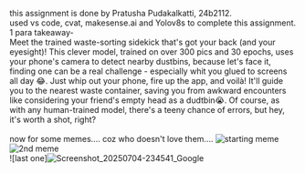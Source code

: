 this assignment is done by Pratusha Pudakalkatti, 24b2112.
<br>
used vs code, cvat, makesense.ai and Yolov8s to complete this assignment.
<br>
1 para takeaway-
<br>
Meet the trained waste-sorting sidekick that's got your back (and your eyesight)! This clever model, trained on over 300 pics and 30 epochs, uses your phone's camera to detect nearby dustbins, because let's face it, finding one can be a real challenge - especially whit you glued to screens all day 😂. Just whip out your phone, fire up the app, and voilà! It'll guide you to the nearest waste container, saving you from awkward encounters like considering your friend's empty head as a dudtbin😭. Of course, as with any human-trained model, there's a teeny chance of errors, but hey, it's worth a shot, right? 
<br>
<br>
now for some memes.... coz who doesn't love them....
![starting meme]( ![20250704_233335](https://github.com/user-attachments/assets/2602dd20-931d-41e2-a1ca-807c79772b9f)
)
<br>
![2nd meme](![Screenshot_20250704-232459_Google](https://github.com/user-attachments/assets/b6062eac-9b26-4f8b-bb91-7d4fd535a4b4))
<br>
![last one]![Screenshot_20250704-234541_Google](https://github.com/user-attachments/assets/d2e0d35c-999a-46f9-9ca9-910cb8ae8f44)
<br>

